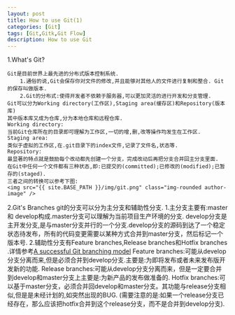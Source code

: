 ```yaml
---
layout: post
title: How to use Git(1)
categories: [Git]
tags: [Git,Gitk,Git Flow]
description: How to use Git
---
```


1.What's Git?

    Git是目前世界上最先进的分布式版本控制系统.
        1.通俗的说,Git会保存你对文件的修改,并且能够对其他人的文件进行复制和整合. Git的保存叫做版本.
        2.Git的分布式:使得开发者不依赖于服务器,可以更加灵活的进行开发和分支管理.
    Git可以分为Working directory(工作区),Staging area(缓存区)和Repository(版本库)
    其中版本库又成为仓库,分为本地仓库和远程仓库.
    Working directory:
    当前Git仓库所在的目录即可理解为工作区,一切的增,删,改等操作均发生在工作区.
    Staging area:
    类似于虚拟的工作区,在.git目录下的index文件,记录了文件名,状态等.
    Repository:
    最显著的特点就是鼓励每个改动都先创建一个分支，完成改动后再把分支合并回主分支里面.
    在Git中任何一个文件都有三种状态,即:已提交的(committed);已修改的(modified);已暂存的(staged).
    三者之间的转换可以参考下图:
    <img src="{{ site.BASE_PATH }}/img/git.png" class="img-rounded author-image" />

2.Git's Branches
    git的分支可以分为主分支和辅助性分支.
    1.主分支主要有:master 和 develop构成.master分支可以理解为当前项目生产环境的分支.
    develop分支是主开发分支,是与master分支并行的一个分支.develop分支的源码到达了一个稳定状态待发布，所有的代码变更需要以某种方式合并到master分支，然后标记一个版本号.
    2.辅助性分支有Feature branches,Release branches和Hotfix branches .详情参考<a href="http://nvie.com/posts/a-successful-git-branching-model/" target="_blank">A successful Git branching model</a>
    Feature branches:可能从develop分支分离而来,但是必须合并到develop分支.主要是:为即将发布或者未来发布版开发新的功能.
        Release branches:可能从develop分支分离而来，但是一定要合并到develop和master分支上主要是:为新产品的发布做准备的.
    Hotfix branches:可以基于master分支，必须合并回develop和master分支。其功能与release分支相似,但是是未经计划的,如突然出现的BUG.
    (需要注意的是:如果一个release分支已经存在，那么应该把hotfix合并到这个release分支，而不是合并到develop分支).